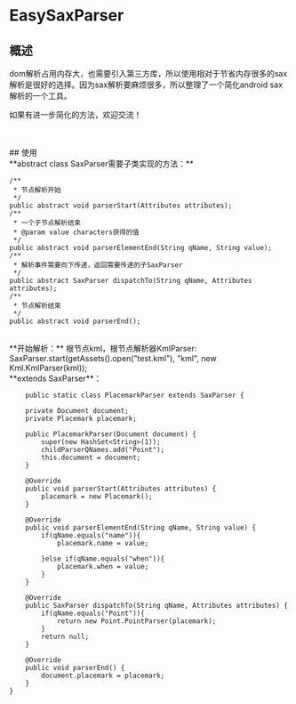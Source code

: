 # EasySaxParser

## 概述

dom解析占用内存大，也需要引入第三方库，所以使用相对于节省内存很多的sax解析是很好的选择。因为sax解析要麻烦很多，所以整理了一个简化android sax解析的一个工具。

如果有进一步简化的方法，欢迎交流！


<br>
<br>
## 使用

<br>
**abstract class SaxParser需要子类实现的方法：**
    
    /**
     * 节点解析开始
     */
    public abstract void parserStart(Attributes attributes);
    /**
     * 一个子节点解析结束
     * @param value characters获得的值
     */
    public abstract void parserElementEnd(String qName, String value);
    /**
     * 解析事件需要向下传递，返回需要传递的子SaxParser
     */
    public abstract SaxParser dispatchTo(String qName, Attributes attributes);
    /**
     * 节点解析结束
     */
    public abstract void parserEnd();

<br>
**开始解析：**
    根节点kml，根节点解析器KmlParser:
    SaxParser.start(getAssets().open("test.kml"), "kml", new Kml.KmlParser(kml));

<br>
**extends SaxParser**：
    
        public static class PlacemarkParser extends SaxParser {

        private Document document;
        private Placemark placemark;

        public PlacemarkParser(Document document) {
            super(new HashSet<String>(1));
            childParserQNames.add("Point");
            this.document = document;
        }

        @Override
        public void parserStart(Attributes attributes) {
            placemark = new Placemark();
        }

        @Override
        public void parserElementEnd(String qName, String value) {
            if(qName.equals("name")){
                placemark.name = value;

            }else if(qName.equals("when")){
                placemark.when = value;
            }
        }

        @Override
        public SaxParser dispatchTo(String qName, Attributes attributes) {
            if(qName.equals("Point")){
                return new Point.PointParser(placemark);
            }
            return null;
        }

        @Override
        public void parserEnd() {
            document.placemark = placemark;
        }
    }
